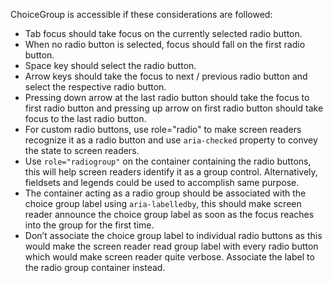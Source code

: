 ChoiceGroup is accessible if these considerations are followed:

- Tab focus should take focus on the currently selected radio button.
- When no radio button is selected, focus should fall on the first radio button.
- Space key should select the radio button.
- Arrow keys should take the focus to next / previous radio button and select the respective radio button.
- Pressing down arrow at the last radio button should take the focus to first radio button and pressing up arrow on first radio button should take focus to the last radio button.
- For custom radio buttons, use role="radio" to make screen readers recognize it as a radio button and use `aria-checked` property to convey the state to screen readers.
- Use `role="radiogroup"` on the container containing the radio buttons, this will help screen readers identify it as a group control. Alternatively, fieldsets and legends could be used to accomplish same purpose.
- The container acting as a radio group should be associated with the choice group label using `aria-labelledby`, this should make screen reader announce the choice group label as soon as the focus reaches into the group for the first time.
- Don’t associate the choice group label to individual radio buttons as this would make the screen reader read group label with every radio button which would make screen reader quite verbose. Associate the label to the radio group container instead.

